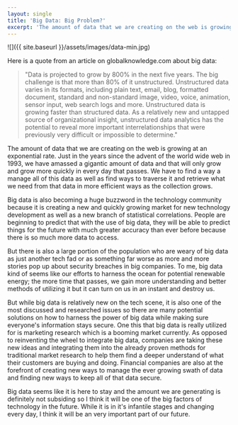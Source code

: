 ```yaml
---
layout: single
title: 'Big Data: Big Problem?'
excerpt: 'The amount of data that we are creating on the web is growing at an exponential rate. Just in the years since the advent of the world wide web in 1993, we have amassed a gigantic amount of data and that will only grow and grow more quickly in every day that passes. We have to find a way a manage all of this data as well as find ways to traverse it and retrieve what we need from that data in more efficient ways as the collection grows.'
---
```

![]({{ site.baseurl }}/assets/images/data-min.jpg)

Here is a quote from an article on globalknowledge.com about big data:

> "Data is projected to grow by 800% in the next five years. The big challenge is that more than 80% of it unstructured. Unstructured data varies in its formats, including plain text, email, blog, formatted document, standard and non-standard image, video, voice, animation, sensor input, web search logs and more. Unstructured data is growing faster than structured data. As a relatively new and untapped source of organizational insight, unstructured data analytics has the potential to reveal more important interrelationships that were previously very difficult or impossible to determine."

The amount of data that we are creating on the web is growing at an exponential rate. Just in the years since the advent of the world wide web in 1993, we have amassed a gigantic amount of data and that will only grow and grow more quickly in every day that passes. We have to find a way a manage all of this data as well as find ways to traverse it and retrieve what we need from that data in more efficient ways as the collection grows.

Big data is also becoming a huge buzzword in the technology community because it is creating a new and quickly growing market for new technology development as well as a new branch of statistical correlations. People are beginning to predict that with the use of big data, they will be able to predict things for the future with much greater accuracy than ever before because there is so much more data to access.

But there is also a large portion of the population who are weary of big data as just another tech fad or as something far worse as more and more stories pop up about security breaches in big companies. To me, big data kind of seems like our efforts to harness the ocean for potential renewable energy; the more time that passes, we gain more understanding and better methods of utilizing it but it can turn on us in an instant and destroy us.

But while big data is relatively new on the tech scene, it is also one of the most discussed and researched issues so there are many potential solutions on how to harness the power of big data while making sure everyone's information stays secure. One this that big data is really utilized for is marketing research which is a booming market currently. As opposed to reinventing the wheel to integrate big data, companies are taking these new ideas and integrating them into the already proven methods for traditional market research to help them find a deeper understand of what their customers are buying and doing. Financial companies are also at the forefront of creating new ways to manage the ever growing swath of data and finding new ways to keep all of that data secure.

Big data seems like it is here to stay and the amount we are generating is definitely not subsiding so I think it will be one of the big factors of technology in the future. While it is in it's infantile stages and changing every day, I think it will be an very important part of our future.
